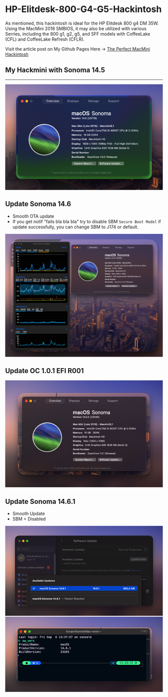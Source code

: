 # HP-Elitdesk-800-G4-G5-Hackintosh
As mentioned, this hackintosh is ideal for the HP Elitdesk 800 g4 DM 35W. Using the MacMini 2018 SMBIOS, it may also be utilized with various Serries, including the 800 g1, g2, g5, and SFF models with CoffeeLake (CFL) and CoffeeLake Refresh (CFLR).

Visit the article post on My Github Pages Here -> [The Perfect MacMini Hackintosh](https://caturmahdialfurqon.github.io/posts/The-perfect-macmini-HACKINTOSH/)

## My Hackmini with Sonoma 14.5
<hr>
<img src="/imgs/Screenshot 2024-08-03 at 07.41.49.png" width=600>
<br>

## Update Sonoma 14.6

- Smooth OTA update
- If you get notif "fails bla bla bla"
  try to disable SBM `Secure Boot Model`
  if update successfully, you can change SBM to J174 or default.

<img src="/imgs/Screenshot 2024-08-03 at 07.27.01.png" width=600>

## Update OC 1.0.1 EFI R001

<img src="/imgs/Screenshot 2024-08-21 at 18.06.31.png" width=600>

## Update Sonoma 14.6.1

- Smooth Update
- SBM = Disabled
  
<img src="/imgs/Screenshot 2024-09-06 at 13.08.58.png" width=600>

<img src="/imgs/Screenshot 2024-09-06 at 13.49.59.png" width=600>
